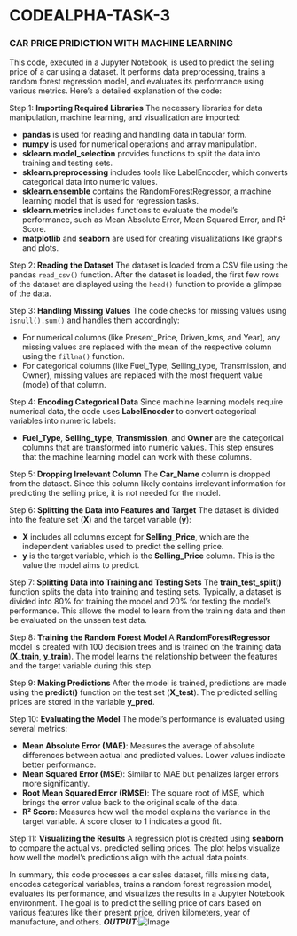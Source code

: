 # CODEALPHA-TASK-3
### CAR PRICE PRIDICTION WITH MACHINE LEARNING ###
This code, executed in a Jupyter Notebook, is used to predict the selling price of a car using a dataset. It performs data preprocessing, trains a random forest regression model, and evaluates its performance using various metrics. Here’s a detailed explanation of the code:

 Step 1: **Importing Required Libraries**
The necessary libraries for data manipulation, machine learning, and visualization are imported:
- **pandas** is used for reading and handling data in tabular form.
- **numpy** is used for numerical operations and array manipulation.
- **sklearn.model_selection** provides functions to split the data into training and testing sets.
- **sklearn.preprocessing** includes tools like LabelEncoder, which converts categorical data into numeric values.
- **sklearn.ensemble** contains the RandomForestRegressor, a machine learning model that is used for regression tasks.
- **sklearn.metrics** includes functions to evaluate the model’s performance, such as Mean Absolute Error, Mean Squared Error, and R² Score.
- **matplotlib** and **seaborn** are used for creating visualizations like graphs and plots.

 Step 2: **Reading the Dataset**
The dataset is loaded from a CSV file using the pandas `read_csv()` function. After the dataset is loaded, the first few rows of the dataset are displayed using the `head()` function to provide a glimpse of the data.

 Step 3: **Handling Missing Values**
The code checks for missing values using `isnull().sum()` and handles them accordingly:
- For numerical columns (like Present_Price, Driven_kms, and Year), any missing values are replaced with the mean of the respective column using the `fillna()` function.
- For categorical columns (like Fuel_Type, Selling_type, Transmission, and Owner), missing values are replaced with the most frequent value (mode) of that column.

 Step 4: **Encoding Categorical Data**
Since machine learning models require numerical data, the code uses **LabelEncoder** to convert categorical variables into numeric labels:
- **Fuel_Type**, **Selling_type**, **Transmission**, and **Owner** are the categorical columns that are transformed into numeric values. This step ensures that the machine learning model can work with these columns.

 Step 5: **Dropping Irrelevant Column**
The **Car_Name** column is dropped from the dataset. Since this column likely contains irrelevant information for predicting the selling price, it is not needed for the model.

 Step 6: **Splitting the Data into Features and Target**
The dataset is divided into the feature set (**X**) and the target variable (**y**):
- **X** includes all columns except for **Selling_Price**, which are the independent variables used to predict the selling price.
- **y** is the target variable, which is the **Selling_Price** column. This is the value the model aims to predict.

 Step 7: **Splitting Data into Training and Testing Sets**
The **train_test_split()** function splits the data into training and testing sets. Typically, a dataset is divided into 80% for training the model and 20% for testing the model’s performance. This allows the model to learn from the training data and then be evaluated on the unseen test data.

 Step 8: **Training the Random Forest Model**
A **RandomForestRegressor** model is created with 100 decision trees and is trained on the training data (**X_train**, **y_train**). The model learns the relationship between the features and the target variable during this step.

 Step 9: **Making Predictions**
After the model is trained, predictions are made using the **predict()** function on the test set (**X_test**). The predicted selling prices are stored in the variable **y_pred**.

 Step 10: **Evaluating the Model**
The model’s performance is evaluated using several metrics:
- **Mean Absolute Error (MAE)**: Measures the average of absolute differences between actual and predicted values. Lower values indicate better performance.
- **Mean Squared Error (MSE)**: Similar to MAE but penalizes larger errors more significantly.
- **Root Mean Squared Error (RMSE)**: The square root of MSE, which brings the error value back to the original scale of the data.
- **R² Score**: Measures how well the model explains the variance in the target variable. A score closer to 1 indicates a good fit.

 Step 11: **Visualizing the Results**
A regression plot is created using **seaborn** to compare the actual vs. predicted selling prices. The plot helps visualize how well the model’s predictions align with the actual data points.

In summary, this code processes a car sales dataset, fills missing data, encodes categorical variables, trains a random forest regression model, evaluates its performance, and visualizes the results in a Jupyter Notebook environment. The goal is to predict the selling price of cars based on various features like their present price, driven kilometers, year of manufacture, and others.
***OUTPUT***:![Image](https://github.com/user-attachments/assets/315c83f2-ad8d-4601-acd4-3e3374a3b907)
